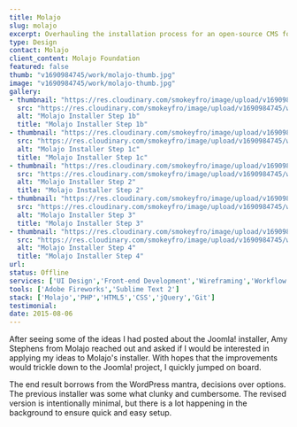 ```yaml
---
title: Molajo
slug: molajo
excerpt: Overhauling the installation process for an open-source CMS forked from Joomla.
type: Design
contact: Molajo
client_content: Molajo Foundation
featured: false
thumb: "v1690984745/work/molajo-thumb.jpg"
image: "v1690984745/work/molajo-thumb.jpg"
gallery:
- thumbnail: "https://res.cloudinary.com/smokeyfro/image/upload/v1690984745/work/molajo-installer-step-1b.jpg"
  src: "https://res.cloudinary.com/smokeyfro/image/upload/v1690984745/work/molajo-installer-step-1b.jpg"
  alt: "Molajo Installer Step 1b"
  title: "Molajo Installer Step 1b"
- thumbnail: "https://res.cloudinary.com/smokeyfro/image/upload/v1690984745/work/molajo-installer-step-1c.jpg"
  src: "https://res.cloudinary.com/smokeyfro/image/upload/v1690984745/work/molajo-installer-step-1c.jpg"
  alt: "Molajo Installer Step 1c"
  title: "Molajo Installer Step 1c"
- thumbnail: "https://res.cloudinary.com/smokeyfro/image/upload/v1690984745/work/molajo-installer-step-2.jpg"
  src: "https://res.cloudinary.com/smokeyfro/image/upload/v1690984745/work/molajo-installer-step-2.jpg"
  alt: "Molajo Installer Step 2"
  title: "Molajo Installer Step 2"
- thumbnail: "https://res.cloudinary.com/smokeyfro/image/upload/v1690984745/work/molajo-installer-step-3.jpg"
  src: "https://res.cloudinary.com/smokeyfro/image/upload/v1690984745/work/molajo-installer-step-3.jpg"
  alt: "Molajo Installer Step 3"
  title: "Molajo Installer Step 3"
- thumbnail: "https://res.cloudinary.com/smokeyfro/image/upload/v1690984745/work/molajo-installer-step-4.jpg"
  src: "https://res.cloudinary.com/smokeyfro/image/upload/v1690984745/work/molajo-installer-step-4.jpg"
  alt: "Molajo Installer Step 4"
  title: "Molajo Installer Step 4"
url: 
status: Offline
services: ['UI Design','Front-end Development','Wireframing','Workflow Optimisation']
tools: ['Adobe Fireworks','Sublime Text 2']
stack: ['Molajo','PHP','HTML5','CSS','jQuery','Git']
testimonial: 
date: 2015-08-06
---
```

After seeing some of the ideas I had posted about the Joomla! installer, Amy Stephens from Molajo reached out and asked if I would be interested in applying my ideas to Molajo's installer. With hopes that the improvements would trickle down to the Joomla! project, I quickly jumped on board.

The end result borrows from the WordPress mantra, decisions over options. The previous installer was some what clunky and cumbersome. The revised version is intentionally minimal, but there is a lot happening in the background to ensure quick and easy setup.